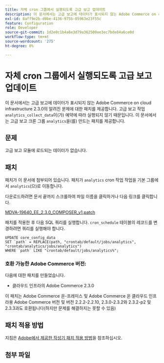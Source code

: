 ```yaml
---
title: 자체 cron 그룹에서 실행되도록 고급 보고 업데이트
description: 이 문서에서는 고급 보고에 데이터가 표시되지 않는 Adobe Commerce on cloud infrastructure 2.3.0의 알려진 문제에 대한 패치를 제공합니다. 고급 보고 작업 'analytics_collect_data'가 일정에 따라 실행되지 않기 때문입니다. 이 문서에서는 고급 보고 cron 그룹 'analytics'를 만드는 패치를 제공합니다.
exl-id: 8aff9e2b-d9be-4136-975b-05963e23f55c
feature: Configuration
role: Developer
source-git-commit: 1d2e0c1b4a8e3d79a362500ee3ec7bde84a6ce0d
workflow-type: tm+mt
source-wordcount: '275'
ht-degree: 0%

---
```


# 자체 cron 그룹에서 실행되도록 고급 보고 업데이트

이 문서에서는 고급 보고에 데이터가 표시되지 않는 Adobe Commerce on cloud infrastructure 2.3.0의 알려진 문제에 대한 패치를 제공합니다. 고급 보고 작업 `analytics_collect_data`이(가) 예약에 따라 실행되지 않기 때문입니다. 이 문서에서는 고급 보고 크론 그룹 `analytics`을(를) 만드는 패치를 제공합니다.

## 문제

고급 보고 모듈에 로드되는 데이터가 없습니다.

## 패치

패치가 이 문서에 첨부되어 있습니다. 패치가 `analytics` cron 작업 작업을 기본 그룹에서 `analytics`(으)로 이동합니다.

다운로드하려면 문서 끝까지 스크롤하여 파일 이름을 클릭하거나 다음 링크를 클릭합니다.

[MDVA-19640\_EE\_2.3.0\_COMPOSER\_v1.patch](assets/MDVA-19640_EE_2.3.0_COMPOSER_v1.patch.zip)

패치를 적용한 후 다음 SQL 쿼리를 실행합니다. `cron_schedule` 테이블의 레코드를 변경하려면 쿼리를 실행해야 합니다.

```
UPDATE core_config_data
SET `path` = REPLACE(path, "crontab/default/jobs/analytics", "crontab/analytics/jobs/analytics")
WHERE `path` LIKE "crontab/default/jobs/analytics%";
```

### 호환 가능한 Adobe Commerce 버전:

다음에 대한 패치를 만들었습니다.

* 클라우드 인프라의 Adobe Commerce 2.3.0

이 패치는 Adobe Commerce 온-프레미스 및 Adobe Commerce 온 클라우드 인프라용 Adobe Commerce 버전 및 버전 2.2.2-2.2.10, 2.3.0-2.3.2와 2.3.2-p2 및 2.3.3과도 호환됩니다(하지만 문제를 해결하지는 못할 수 있음)

## 패치 적용 방법

지침은 [Adobe에서 제공한 작성기 패치 적용 방법](/help/how-to/general/how-to-apply-a-composer-patch-provided-by-magento.md)을 참조하십시오.

## 첨부 파일
